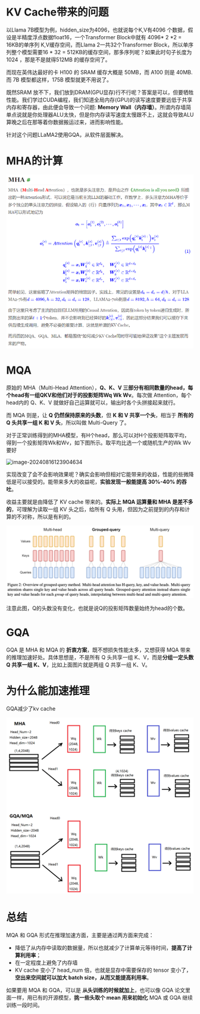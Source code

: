 # KV Cache带来的问题

以Llama 7B模型为例，hidden_size为4096，也就说每个K,V有4096 个数据，假设是半精度浮点数据float16，一个Transformer Block中就有 4096* 2 *2 = 16KB的单序列 K,V缓存空间，而Llama 2一共32个Transformer Block，所以单序列整个模型需要16 * 32 = 512KB的缓存空间，那多序列呢？如果此时句子长度为1024 ，那是不是就得512MB 的缓存空间了。

而现在英伟达最好的卡 H100 的 SRAM 缓存大概是 50MB，而 A100 则是 40MB. 而 7B 模型都这样，175B 模型就更不用说了。

既然SRAM 放不下，我们放到DRAM(GPU显存)行不行呢？答案是可以，但要牺牲性能。我们学过CUDA编程，我们知道全局内存(GPU)的读写速度要要远低于共享内存和寄存器，由此便会导致一个问题: **Memory Wall（内存墙）**。所谓内存墙简单点说就是你处理器ALU太快，但是你内存读写速度太慢跟不上，这就会导致ALU算晚之后在那等着你数据搬运过来，进而影响性能。

针对这个问题LLaMA2使用GQA，从软件层面解决。

# MHA的计算

![image-20241015151446622](GQA.assets/image-20241015151446622.png)

# MQA

原始的 MHA（Multi-Head Attention），**Q、K、V 三部分有相同数量的head，每个head有一组QKV和他们对于的投影矩阵Wq Wk Wv**。每次做 Attention，每个head内的 Q、K、V 就做好自己运算就可以，输出时各个头拼接起来就行。

而 MQA 则是，让 **Q 仍然保持原来的头数**，但 **K 和 V 共享一个头**，相当于 **所有的 Q 头共享一组 K 和 V 头**，所以叫做 Multi-Query 了。

对于正常训练得到的MHA模型，有H个head，那么可以对H个投影矩阵取平均，得到一个投影矩阵Wk和Wv，如下图所示。取平均比选一个或随机生产的Wk Wv要好

![image-20240816123904634](C:\Users\wangqing\AppData\Roaming\Typora\typora-user-images\image-20240816123904634.png)

实现改变了会不会影响效果呢？确实会影响但相对它能带来的收益，性能的些微降低是可以接受的。能带来多大的收益呢，**实验发现一般能提高 30%-40% 的吞吐**。

收益主要就是由降低了 KV cache 带来的。**实际上 MQA 运算量和 MHA 是差不多的**，可理解为读取一组 KV 头之后，给所有 Q 头用，但因为之前提到的内存和计算的不对称，所以是有利的。

![image-20240627231632953](GQA.assets/image-20240627231632953.png)

注意此图，Q的头数没有变化，也就是说Q的投影矩阵数量始终为head的个数。

# GQA

GQA 是 MHA 和 MQA 的 **折衷方案**，既不想损失性能太多，又想获得 MQA 带来的推理加速好处。具体思想是，不是所有 Q 头共享一组 K、V，而是**分组一定头数 Q 共享一组 K、V**，比如上面图片就是两组 Q 共享一组 K、V。

# 为什么能加速推理

GQA减少了kv cache

![image-20240816131507121](GQA.assets/image-20240816131507121.png)

# 总结

MQA 和 GQA 形式在推理加速方面，主要是通过两方面来完成：

- 降低了从内存中读取的数据量，所以也就减少了计算单元等待时间，**提高了计算利用率**；
- 在一定程度上避免了内存墙
- KV cache 变小了 head_num 倍，也就是显存中需要保存的 tensor 变小了，**空出来空间就可以加大 batch size，从而又能提高利用率**。

如果要用 MQA 和 GQA，可以是 **从头训练的时候就加上**，也可以像 GQA 论文里面一样，用已有的开源模型，**挑一些头取个 mean 用来初始化** MQA 或 GQA 继续训练一段时间。